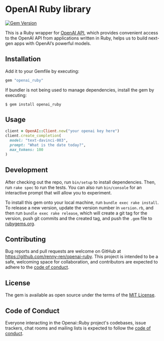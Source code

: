 # OpenAI Ruby library

[![Gem Version](https://badge.fury.io/rb/openai_ruby.svg)](https://badge.fury.io/rb/openai_ruby)

This is a Ruby wrapper for [OpenAI API](https://openai.com/api/), which provides convenient access to the OpenAI API from applications written in Ruby, helps us to build next-gen apps with OpenAI’s powerful models.

## Installation

Add it to your Gemfile by executing:

```ruby
gem "openai_ruby"
```

If bundler is not being used to manage dependencies, install the gem by executing:

    $ gem install openai_ruby

## Usage

```ruby
client = OpenAI::Client.new("your openai key here")
client.create_completion(
  model: "text-davinci-003",
  prompt: "What is the date today?",
  max_tokens: 100
)
```

## Development

After checking out the repo, run `bin/setup` to install dependencies. Then, run `rake spec` to run the tests. You can also run `bin/console` for an interactive prompt that will allow you to experiment.

To install this gem onto your local machine, run `bundle exec rake install`. To release a new version, update the version number in `version.rb`, and then run `bundle exec rake release`, which will create a git tag for the version, push git commits and the created tag, and push the `.gem` file to [rubygems.org](https://rubygems.org).

## Contributing

Bug reports and pull requests are welcome on GitHub at https://github.com/renny-ren/openai-ruby. This project is intended to be a safe, welcoming space for collaboration, and contributors are expected to adhere to the [code of conduct](https://github.com/renny-ren/openai-ruby/blob/main/CODE_OF_CONDUCT.md).

## License

The gem is available as open source under the terms of the [MIT License](https://opensource.org/licenses/MIT).

## Code of Conduct

Everyone interacting in the Openai::Ruby project's codebases, issue trackers, chat rooms and mailing lists is expected to follow the [code of conduct](https://github.com/renny-ren/openai-ruby/blob/main/CODE_OF_CONDUCT.md).
